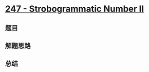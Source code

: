 # [247 - Strobogrammatic Number II](https://leetcode.com/problems/strobogrammatic-number-ii/)

## 题目


## 解题思路


## 总结


